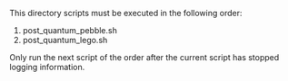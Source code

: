 This directory scripts must be executed in the following order:
1. post_quantum_pebble.sh
2. post_quantum_lego.sh

Only run the next script of the order after the current script has stopped logging information.